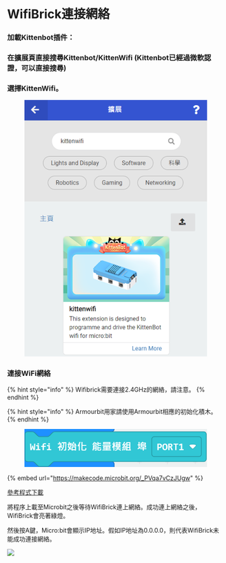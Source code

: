 # WifiBrick連接網絡

### 加載Kittenbot插件：

### 在擴展頁直接搜尋Kittenbot/KittenWifi (Kittenbot已經過微軟認證，可以直接搜尋)

### 選擇KittenWifi。

<figure><img src="../../.gitbook/assets/image (8) (1) (1) (1) (1) (1) (1).png" alt=""><figcaption></figcaption></figure>

### 連接WiFi網絡

{% hint style="info" %}
Wifibrick需要連接2.4GHz的網絡，請注意。
{% endhint %}

{% hint style="info" %}
Armourbit用家請使用Armourbit相應的初始化積木。
{% endhint %}

<figure><img src="../../.gitbook/assets/image (1) (1) (1) (1) (1) (1) (1) (1) (1) (1) (1) (1) (1) (1) (1) (1) (1) (1) (1) (1) (1) (1) (1) (1) (1) (1).png" alt=""><figcaption></figcaption></figure>

{% embed url="https://makecode.microbit.org/_PVqa7vCzJUgw" %}

[參考程式下載](https://makecode.microbit.org/_fgDhzoXbM8zh)

將程序上載至Microbit之後等待WifiBrick連上網絡。成功連上網絡之後，WifiBrick會亮著綠燈。

然後按A鍵，Micro:bit會顯示IP地址。假如IP地址為0.0.0.0，則代表WifiBrick未能成功連接網絡。

![](https://kittenbothk.readthedocs.io/en/latest/_images/update31.gif)

